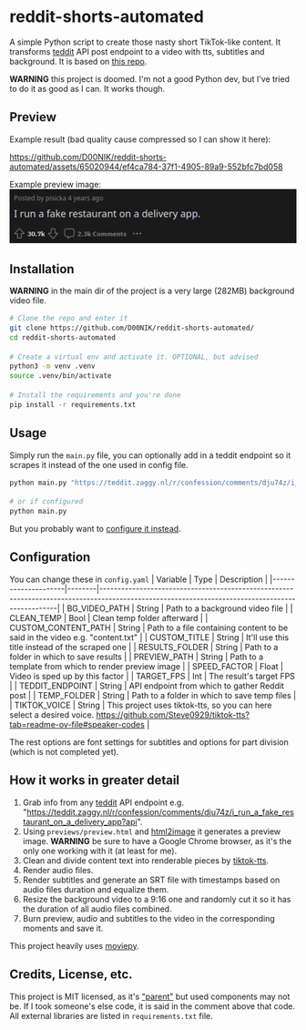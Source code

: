 # reddit-shorts-automated
A simple Python script to create those nasty short TikTok-like content. It transforms [teddit](https://github.com/teddit-net/teddit) API post endpoint to a video with tts, subtitles and background. It is based on [this repo](https://github.com/FujiwaraChoki/MoneyPrinter/). 

**WARNING** this project is doomed. I'm not a good Python dev, but I've tried to do it as good as I can. It works though.

## Preview
Example result (bad quality cause compressed so I can show it here):<br>


https://github.com/D00NIK/reddit-shorts-automated/assets/65020944/ef4ca784-37f1-4905-89a9-552bfc7bd058


Example preview image:<br>
![An example preview image](examples/result.png "Example preview image")

## Installation
**WARNING** in the main dir of the project is a very large (282MB) background video file.
```sh
# Clone the repo and enter it
git clone https://github.com/D00NIK/reddit-shorts-automated/
cd reddit-shorts-automated

# Create a virtual env and activate it. OPTIONAL, but advised
python3 -m venv .venv
source .venv/bin/activate

# Install the requirements and you're done
pip install -r requirements.txt
```

## Usage
Simply run the `main.py` file, you can optionally add in a teddit endpoint so it scrapes it instead of the one used in config file.
```sh
python main.py "https://teddit.zaggy.nl/r/confession/comments/dju74z/i_run_a_fake_restaurant_on_a_delivery_app?api"

# or if configured
python main.py
```
But you probably want to [configure it instead](https://github.com/D00NIK/reddit-shorts-automated?tab=readme-ov-file#configuration).

## Configuration
You can change these in `config.yaml`
| Variable            | Type   | Description                                                                                                                                    |
|---------------------|--------|------------------------------------------------------------------------------------------------------------------------------------------------|
| BG_VIDEO_PATH       | String | Path to a background video file                                                                                                                |
| CLEAN_TEMP          | Bool   | Clean temp folder afterward                                                                                                                    |
| CUSTOM_CONTENT_PATH | String | Path to a file containing content to be said in the video e.g. "content.txt"                                                                   |
| CUSTOM_TITLE        | String | It'll use this title instead of the scraped one                                                                                                |
| RESULTS_FOLDER      | String | Path to a folder in which to save results                                                                                                      |
| PREVIEW_PATH        | String | Path to a template from which to render preview image                                                                                          |
| SPEED_FACTOR        | Float  | Video is sped up by this factor                                                                                                                |
| TARGET_FPS          | Int    | The result's target FPS                                                                                                                        |
| TEDDIT_ENDPOINT     | String | API endpoint from which to gather Reddit post                                                                                                  |
| TEMP_FOLDER         | String | Path to a folder in which to save temp files                                                                                                   |
| TIKTOK_VOICE        | String | This project uses tiktok-tts, so you can here select a desired voice. https://github.com/Steve0929/tiktok-tts?tab=readme-ov-file#speaker-codes |

The rest options are font settings for subtitles and options for part division (which is not completed yet).

## How it works in greater detail
1. Grab info from any [teddit](https://github.com/teddit-net/teddit) API endpoint e.g. "https://teddit.zaggy.nl/r/confession/comments/dju74z/i_run_a_fake_restaurant_on_a_delivery_app?api".
2. Using `previews/preview.html` and [html2image](https://github.com/vgalin/html2image) it generates a preview image. **WARNING** be sure to have a Google Chrome browser, as it's the only one working with it (at least for me).
3. Clean and divide content text into renderable pieces by [tiktok-tts](https://github.com/Steve0929/tiktok-tts).
4. Render audio files.
5. Render subtitles and generate an SRT file with timestamps based on audio files duration and equalize them.
6. Resize the background video to a 9:16 one and randomly cut it so it has the duration of all audio files combined.
7. Burn preview, audio and subtitles to the video in the corresponding moments and save it.

This project heavily uses [moviepy](https://github.com/Zulko/moviepy).

## Credits, License, etc.
This project is MIT licensed, as it's ["parent"](https://github.com/FujiwaraChoki/MoneyPrinter/) but used components may not be. If I took someone's else code, it is said in the comment above that code. All external libraries are listed in `requirements.txt` file.
